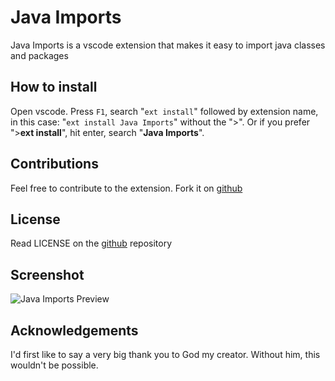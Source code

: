 # Java Imports

Java Imports is a vscode extension that makes it easy to import java classes and packages

## How to install
Open vscode. Press `F1`, search "`ext install`" followed by extension name, in this case: "`ext install Java Imports`" without the ">".
Or if you prefer ">**ext install**", hit enter, search "**Java Imports**".

## Contributions

Feel free to contribute to the extension. Fork it on [github](https://github.com/tushortz/vscode-Java-Imports)

## License

Read LICENSE on the [github](https://github.com/tushortz/vscode-Java-Imports) repository

## Screenshot

![Java Imports Preview](https://raw.githubusercontent.com/tushortz/vscode-Java-Imports/master/icon.png)

## Acknowledgements
I'd first like to say a very big thank you to God my creator. Without him, this wouldn't be possible.